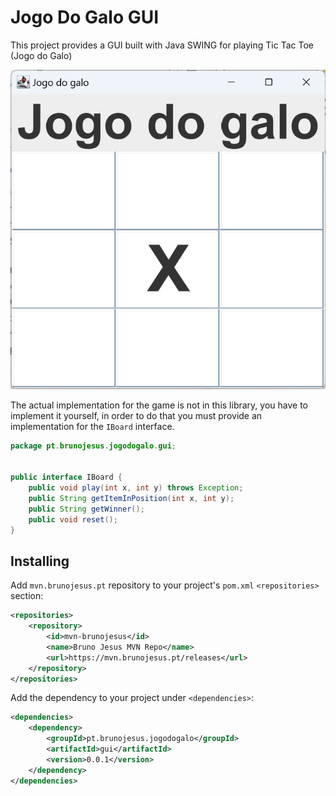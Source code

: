 # Jogo Do Galo GUI

This project provides a GUI built with Java SWING for playing Tic Tac Toe (Jogo do Galo)

![Screenshot](screenshot.png "Screenshot")

The actual implementation for the game is not in this library, you have to implement it yourself, in order to do that you
must provide an implementation for the `IBoard` interface.

```java
package pt.brunojesus.jogodogalo.gui;


public interface IBoard {
	public void play(int x, int y) throws Exception;
	public String getItemInPosition(int x, int y);
	public String getWinner();
	public void reset();
}
```

## Installing

Add `mvn.brunojesus.pt` repository to your project's `pom.xml` `<repositories>` section:

```xml
<repositories>
    <repository>
        <id>mvn-brunojesus</id>
        <name>Bruno Jesus MVN Repo</name>
        <url>https://mvn.brunojesus.pt/releases</url>
    </repository>
</repositories>
```

Add the dependency to your project under `<dependencies>`:

```xml
<dependencies>
    <dependency>
        <groupId>pt.brunojesus.jogodogalo</groupId>
        <artifactId>gui</artifactId>
        <version>0.0.1</version>
    </dependency>
</dependencies>
```
